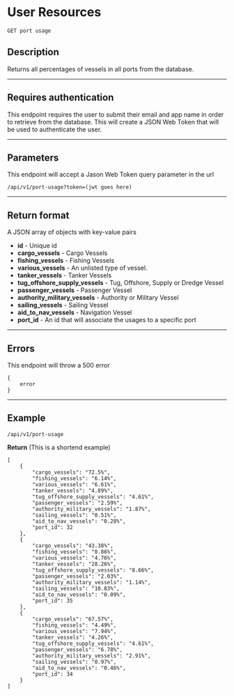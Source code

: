 # User Resources

    GET port usage

## Description
Returns all percentages of vessels in all ports from the database.

***

## Requires authentication
This endpoint requires the user to submit their email and app name in order to retrieve from the database.  This will create a JSON Web Token that will be used to authenticate the user.

***

## Parameters
This endpoint will accept a Jason Web Token query parameter in the url

    /api/v1/port-usage?token=(jwt goes here)

***

## Return format

A JSON array of objects with key-value pairs

- **id**  - Unique id
- **cargo_vessels** - Cargo Vessels
- **fishing_vessels** - Fishing Vessels
- **various_vessels** - An unlisted type of vessel.
- **tanker_vessels** - Tanker Vessels
- **tug_offshore_supply_vessels** - Tug, Offshore, Supply or Dredge Vessel
- **passenger_vessels** - Passenger Vessel
- **authority_military_vessels** - Authority or Military Vessel
- **sailing_vessels** - Sailing Vessel
- **aid_to_nav_vessels** - Navigation Vessel
- **port_id** - An id that will associate the usages to a specific port

***

## Errors
This endpoint will throw a 500 error

```
{ 
	error
}
```

***

## Example

    /api/v1/port-usage

**Return** (This is a shortend example)

``` 
[
    {
        "cargo_vessels": "72.5%",
        "fishing_vessels": "6.14%",
        "various_vessels": "6.61%",
        "tanker_vessels": "4.89%",
        "tug_offshore_supply_vessels": "4.61%",
        "passenger_vessels": "2.59%",
        "authority_military_vessels": "1.87%",
        "sailing_vessels": "0.51%",
        "aid_to_nav_vessels": "0.28%",
        "port_id": 32
    },
    {
        "cargo_vessels": "43.38%",
        "fishing_vessels": "0.86%",
        "various_vessels": "4.76%",
        "tanker_vessels": "28.26%",
        "tug_offshore_supply_vessels": "8.66%",
        "passenger_vessels": "2.03%",
        "authority_military_vessels": "1.14%",
        "sailing_vessels": "10.83%",
        "aid_to_nav_vessels": "0.09%",
        "port_id": 35
    },
    {
        "cargo_vessels": "67.57%",
        "fishing_vessels": "4.49%",
        "various_vessels": "7.94%",
        "tanker_vessels": "4.26%",
        "tug_offshore_supply_vessels": "4.61%",
        "passenger_vessels": "6.78%",
        "authority_military_vessels": "2.91%",
        "sailing_vessels": "0.97%",
        "aid_to_nav_vessels": "0.46%",
        "port_id": 34
    }
]
```
